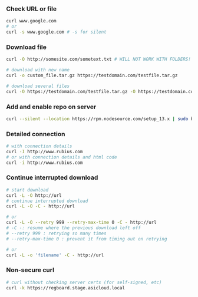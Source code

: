### Check URL or file

```bash
curl www.google.com
# or
curl -s www.google.com # -s for silent
```

### Download file

```bash
curl -O http://somesite.com/sometext.txt # WILL NOT WORK WITH FOLDERS!

# download with new name
curl -o custom_file.tar.gz https://testdomain.com/testfile.tar.gz

# download several files
curl -O https://testdomain.com/testfile.tar.gz -O https://testdomain.com/testfile2.tar.gz
```

### Add and enable repo on server

```bash
curl --silent --location https://rpm.nodesource.com/setup_13.x | sudo bash -
```

### Detailed connection

```bash
# with connection details
curl -I http://www.rubius.com
# or with connection details and html code
curl -i http://www.rubius.com
```

### Continue interrupted download

```bash
# start download
curl -L -O http://url
# continue interrupted download
curl -L -O -C - http://url

# or
curl -L -O --retry 999 --retry-max-time 0 -C - http://url
# -C -: resume where the previous download left off
# --retry 999 : retrying so many times
# --retry-max-time 0 : prevent it from timing out on retrying

# or
curl -L -o 'filename' -C - http://url
```

### Non-secure curl

```bash
# curl without checking server certs (for self-signed, etc)
curl -k https://regboard.stage.asicloud.local
```